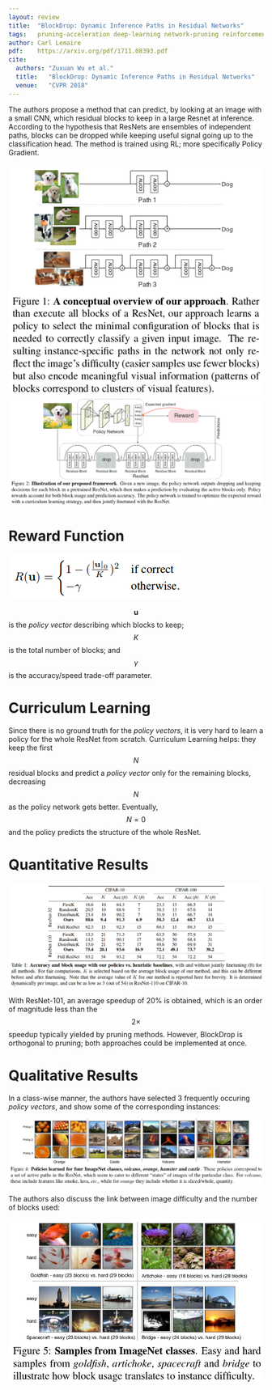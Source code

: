 ```yaml
---
layout: review
title:  "BlockDrop: Dynamic Inference Paths in Residual Networks"
tags:   pruning-acceleration deep-learning network-pruning reinforcement
author: Carl Lemaire
pdf:    https://arxiv.org/pdf/1711.08393.pdf
cite:
  authors: "Zuxuan Wu et al."
  title:   "BlockDrop: Dynamic Inference Paths in Residual Networks"
  venue:   "CVPR 2018"
---
```


The authors propose a method that can predict, by looking at an image with a small CNN, which residual blocks to keep in a large Resnet at inference. According to the hypothesis that ResNets are ensembles of independent paths, blocks can be dropped while keeping useful signal going up to the classification head. The method is trained using RL; more specifically Policy Gradient.

![](/article/images/blockdrop/fig1.png)
![](/article/images/blockdrop/fig2.png)

# Reward Function

![](/article/images/blockdrop/eq3.png)

$$ \mathbf{u} $$ is the _policy vector_ describing which blocks to keep; $$ K $$ is the total number of blocks; and $$ \gamma $$ is the accuracy/speed trade-off parameter.

# Curriculum Learning

Since there is no ground truth for the _policy vectors_, it is very hard to learn a policy for the whole ResNet from scratch. Curriculum Learning helps: they keep the first $$ N $$ residual blocks and predict a _policy vector_ only for the remaining blocks, decreasing $$ N $$ as the policy network gets better. Eventually, $$ N = 0 $$ and the policy predicts the structure of the whole ResNet.

# Quantitative Results

![](/article/images/blockdrop/tab1.png)

With ResNet-101, an average speedup of 20% is obtained, which is an order of magnitude less than the $$ 2 \times $$ speedup typically yielded by pruning methods. However, BlockDrop is orthogonal to pruning; both approaches could be implemented at once.

# Qualitative Results

In a class-wise manner, the authors have selected 3 frequently occuring _policy vectors_, and show some of the corresponding instances:

![](/article/images/blockdrop/fig4.png)

The authors also discuss the link between image difficulty and the number of blocks used:

![](/article/images/blockdrop/fig5.png)